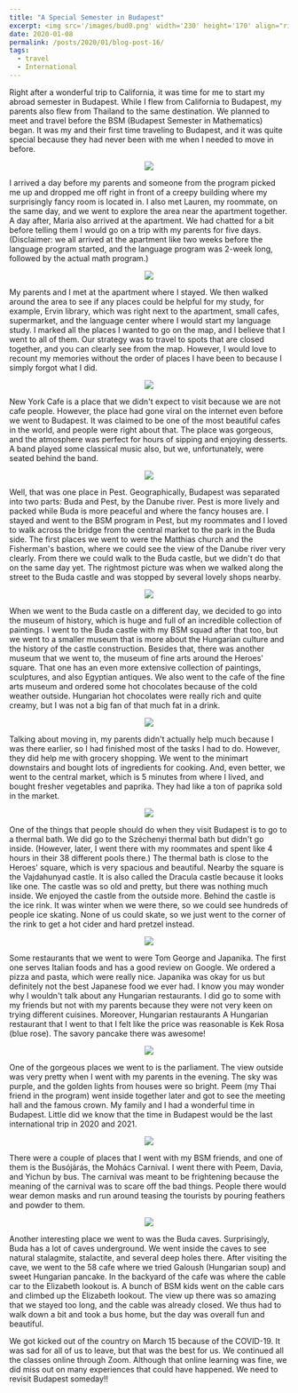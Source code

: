 ```yaml
---
title: "A Special Semester in Budapest"
excerpt: <img src='/images/bud0.png' width='230' height='170' align="right" hspace="20"> 
date: 2020-01-08
permalink: /posts/2020/01/blog-post-16/
tags:
  - travel
  - International
---
```


Right after a wonderful trip to California, it was time for me to start my abroad semester in Budapest. While I flew from California to Budapest, my parents also flew from Thailand to the same destination. We planned to meet and travel before the BSM (Budapest Semester in Mathematics) began. It was my and their first time traveling to Budapest, and it was quite special because they had never been with me when I needed to move in before. 

<p align="center">
  <img src="/images/bud0.png">
</p>

I arrived a day before my parents and someone from the program picked me up and dropped me off right in front of a creepy building where my surprisingly fancy room is located in. I also met Lauren, my roommate, on the same day, and we went to explore the area near the apartment together. A day after, Maria also arrived at the apartment. We had chatted for a bit before telling them I would go on a trip with my parents for five days. (Disclaimer: we all arrived at the apartment like two weeks before the language program started, and the language program was 2-week long, followed by the actual math program.)

<p align="center">
  <img src="/images/bud_map.png">
</p>

My parents and I met at the apartment where I stayed. We then walked around the area to see if any places could be helpful for my study, for example, Ervin library, which was right next to the apartment, small cafes, supermarket, and the language center where I would start my language study. I marked all the places I wanted to go on the map, and I believe that I went to all of them. Our strategy was to travel to spots that are closed together, and you can clearly see from the map. However, I would love to recount my memories without the order of places I have been to because I simply forgot what I did. 

<p align="center">
  <img src="/images/bud1.png">
</p>

New York Cafe is a place that we didn't expect to visit because we are not cafe people. However, the place had gone viral on the internet even before we went to Budapest. It was claimed to be one of the most beautiful cafes in the world, and people were right about that. The place was gorgeous, and the atmosphere was perfect for hours of sipping and enjoying desserts. A band played some classical music also, but we, unfortunately, were seated behind the band. 

<p align="center">
  <img src="/images/bud2.png">
</p>


Well, that was one place in Pest. Geographically, Budapest was separated into two parts: Buda and Pest, by the Danube river. Pest is more lively and packed while Buda is more peaceful and where the fancy houses are. I stayed and went to the BSM program in Pest, but my roommates and I loved to walk across the bridge from the central market to the park in the Buda side.  The first places we went to were the Matthias church and the Fisherman's bastion, where we could see the view of the Danube river very clearly. From there we could walk to the Buda castle, but we didn't do that on the same day yet. The rightmost picture was when we walked along the street to the Buda castle and was stopped by several lovely shops nearby.


<p align="center">
  <img src="/images/bud3.png">
</p>

When we went to the Buda castle on a different day, we decided to go into the museum of history, which is huge and full of an incredible collection of paintings. I went to the Buda castle with my BSM squad after that too, but we went to a smaller museum that is more about the Hungarian culture and the history of the castle construction. Besides that, there was another museum that we went to, the museum of fine arts around the Heroes' square. That one has an even more extensive collection of paintings, sculptures, and also Egyptian antiques. We also went to the cafe of the fine arts museum and ordered some hot chocolates because of the cold weather outside. Hungarian hot chocolates were really rich and quite creamy, but I was not a big fan of that much fat in a drink. 


<p align="center">
  <img src="/images/bud4.png">
</p>


Talking about moving in, my parents didn't actually help much because I was there earlier, so I had finished most of the tasks I had to do. However, they did help me with grocery shopping. We went to the minimart downstairs and bought lots of ingredients for cooking. And, even better, we went to the central market, which is 5 minutes from where I lived, and bought fresher vegetables and paprika. They had like a ton of paprika sold in the market. 

<p align="center">
  <img src="/images/bud5.png">
</p>

One of the things that people should do when they visit Budapest is to go to a thermal bath. We did go to the Széchenyi thermal bath but didn't go inside. (However, later, I went there with my roommates and spent like 4 hours in their 38 different pools there.) The thermal bath is close to the Heroes' square, which is very spacious and beautiful. Nearby the square is the Vajdahunyad castle. It is also called the Dracula castle because it looks like one. The castle was so old and pretty, but there was nothing much inside. We enjoyed the castle from the outside more. Behind the castle is the ice rink. It was winter when we were there, so we could see hundreds of people ice skating. None of us could skate, so we just went to the corner of the rink to get a hot cider and hard pretzel instead. 

<p align="center">
  <img src="/images/bud_8.png">
</p>


Some restaurants that we went to were Tom George and Japanika. The first one serves Italian foods and has a good review on Google. We ordered a pizza and pasta, which were really nice. Japanika was okay for us but definitely not the best Japanese food we ever had. I know you may wonder why I wouldn't talk about any Hungarian restaurants. I did go to some with my friends but not with my parents because they were not very keen on trying different cuisines. Moreover, Hungarian restaurants  A Hungarian restaurant that I went to that I felt like the price was reasonable is Kek Rosa (blue rose). The savory pancake there was awesome! 

<p align="center">
  <img src="/images/bud7.png">
</p>

One of the gorgeous places we went to is the parliament. The view outside was very pretty when I went with my parents in the evening. The sky was purple, and the golden lights from houses were so bright. Peem (my Thai friend in the program) went inside together later and got to see the meeting hall and the famous crown. My family and I had a wonderful time in Budapest. Little did we know that the time in Budapest would be the last international trip in 2020 and 2021. 


<p align="center">
  <img src="/images/bud_6.png">
</p>


There were a couple of places that I went with my BSM friends, and one of them is the Busójárás, the Mohács Carnival. I went there with Peem, Davia, and Yichun by bus. The carnival was meant to be frightening because the meaning of the carnival was to scare off the bad things. People there would wear demon masks and run around teasing the tourists by pouring feathers and powder to them. 


<p align="center">
  <img src="/images/bud9.png">
</p>

Another interesting place we went to was the Buda caves. Surprisingly, Buda has a lot of caves underground. We went inside the caves to see natural stalagmite, stalactite, and several deep holes there. After visiting the cave, we went to the 58 cafe where we tried Galoush (Hungarian soup) and sweet Hungarian pancake. In the backyard of the cafe was where the cable car to the Elizabeth lookout is. A bunch of BSM kids went on the cable cars and climbed up the Elizabeth lookout. The view up there was so amazing that we stayed too long, and the cable was already closed. We thus had to walk down a bit and took a bus home, but the day was overall fun and beautiful. 

We got kicked out of the country on March 15 because of the COVID-19. It was sad for all of us to leave, but that was the best for us. We continued all the classes online through Zoom. Although that online learning was fine, we did miss out on many experiences that could have happened. We need to revisit Budapest someday!! 






